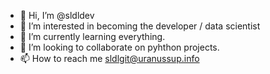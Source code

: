 - 👋 Hi, I’m @sldldev
- 👀 I’m interested in becoming the developer / data scientist
- 🌱 I’m currently learning everything.
- 💞️ I’m looking to collaborate on pyhthon projects.
- 📫 How to reach me sldlgit@uranussup.info

<!---
sldldev/sldldev is a ✨ special ✨ repository because its `README.md` (this file) appears on your GitHub profile.
You can click the Preview link to take a look at your changes.
--->
